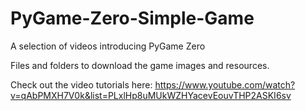 # PyGame-Zero-Simple-Game
A selection of videos introducing PyGame Zero

Files and folders to download the game images and resources.

Check out the video tutorials here: https://www.youtube.com/watch?v=qAbPMXH7V0k&list=PLxlHp8uMUkWZHYacevEouvTHP2ASKI6sv

